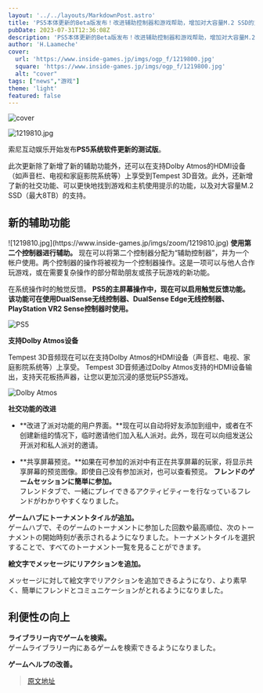 ```yaml
---
layout: '../../layouts/MarkdownPost.astro'
title: 'PS5本体更新的Beta版发布！改进辅助控制器和游戏帮助，增加对大容量M.2 SSD的支持等'
pubDate: 2023-07-31T12:36:08Z
description: 'PS5本体更新的Beta版发布！改进辅助控制器和游戏帮助，增加对大容量M.2 SSD的支持等'
author: 'H.Laameche'
cover:
  url: 'https://www.inside-games.jp/imgs/ogp_f/1219800.jpg'
  square: 'https://www.inside-games.jp/imgs/ogp_f/1219800.jpg'
  alt: "cover"
tags: ["news","游戏"]
theme: 'light'
featured: false
---
```


![cover](https://www.inside-games.jp/imgs/ogp_f/1219800.jpg)

![1219810.jpg](https://www.inside-games.jp/imgs/zoom/1219810.jpg)

索尼互动娱乐开始发布<b>PS5系统软件更新的测试版</b>。

此次更新除了新增了新的辅助功能外，还可以在支持Dolby Atmos的HDMI设备（如声音栏、电视和家庭影院系统等）上享受到Tempest 3D音效。此外，还新增了新的社交功能、可以更快地找到游戏和主机使用提示的功能，以及对大容量M.2 SSD（最大8TB）的支持。

<h2 id="">新的辅助功能</h2>
![1219810.jpg](https://www.inside-games.jp/imgs/zoom/1219810.jpg)
<b>使用第二个控制器进行辅助。</b>
现在可以将第二个控制器分配为“辅助控制器”，并为一个帐户使用。两个控制器的操作将被视为一个控制器操作。这是一项可以与他人合作玩游戏，或在需要复杂操作的部分帮助朋友或孩子玩游戏的新功能。

在系统操作时的触觉反馈。
**PS5的主屏幕操作中，现在可以启用触觉反馈功能。该功能可在使用DualSense无线控制器、DualSense Edge无线控制器、PlayStation VR2 Sense控制器时使用。**

![PS5](https://www.inside-games.jp/imgs/zoom/1219811.jpg)

**支持Dolby Atmos设备**

Tempest 3D音频现在可以在支持Dolby Atmos的HDMI设备（声音栏、电视、家庭影院系统等）上享受。 Tempest 3D音频通过Dolby Atmos支持的HDMI设备输出，支持天花板扬声器，让您以更加沉浸的感觉玩PS5游戏。

![Dolby Atmos](https://www.inside-games.jp/imgs/zoom/1219812.jpg)

**社交功能的改进**

- **改进了派对功能的用户界面。**现在可以自动将好友添加到组中，或者在不创建新组的情况下，临时邀请他们加入私人派对。此外，现在可以向组发送公开派对和私人派对的邀请。

- **共享屏幕预览。**如果在可参加的派对中有正在共享屏幕的玩家，将显示共享屏幕的预览图像。即使自己没有参加派对，也可以查看预览。
**フレンドのゲームセッションに簡単に参加。**  
フレンドタブで、一緒にプレイできるアクティビティーを行なっているフレンドがわかりやすくなりました。

**ゲームハブにトーナメントタイルが追加。**  
ゲームハブで、そのゲームのトーナメントに参加した回数や最高順位、次のトーナメントの開始時刻が表示されるようになりました。トーナメントタイルを選択することで、すべてのトーナメント一覧を見ることができます。

**絵文字でメッセージにリアクションを追加。**  

メッセージに対して絵文字でリアクションを追加できるようになり、より素早く、簡単にフレンドとコミュニケーションがとれるようになりました。

## 利便性の向上

**ライブラリー内でゲームを検索。**  
ゲームライブラリー内にあるゲームを検索できるようになりました。

**ゲームヘルプの改善。**

>[原文地址](https://www.inside-games.jp/article/2023/07/31/147542.html)  